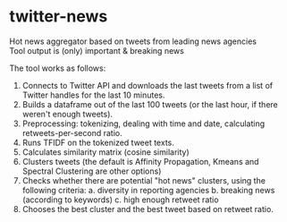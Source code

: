 # twitter-news
Hot news aggregator based on tweets from leading news agencies  
Tool output is (only) important & breaking news  
  
The tool works as follows:  
1. Connects to Twitter API and downloads the last tweets from a list of Twitter handles for the last 10 minutes.
2. Builds a dataframe out of the last 100 tweets (or the last hour, if there weren't enough tweets).
3. Preprocessing: tokenizing, dealing with time and date, calculating retweets-per-second ratio.
4. Runs TFIDF on the tokenized tweet texts.
5. Calculates similarity matrix (cosine similarity)
6. Clusters tweets (the default is Affinity Propagation, Kmeans and Spectral Clustering are other options)
7. Checks whether there are potential "hot news" clusters, using the following criteria:
  a. diversity in reporting agencies
  b. breaking news (according to keywords)
  c. high enough retweet ratio
8. Chooses the best cluster and the best tweet based on retweet ratio.
